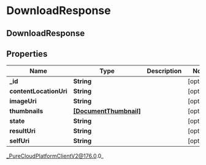 # DownloadResponse

## DownloadResponse

## Properties

|Name | Type | Description | Notes|
|------------ | ------------- | ------------- | -------------|
| **_id** | **String** |  | [optional] |
| **contentLocationUri** | **String** |  | [optional] |
| **imageUri** | **String** |  | [optional] |
| **thumbnails** | [**[DocumentThumbnail]**]([DocumentThumbnail]) |  | [optional] |
| **state** | **String** |  | [optional] |
| **resultUri** | **String** |  | [optional] |
| **selfUri** | **String** |  | [optional] |



_PureCloudPlatformClientV2@176.0.0_
